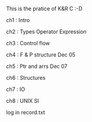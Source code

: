 This is the pratice of K&R C :-D

ch1 : Intro

ch2 : Types Operator Expression 

ch3 : Control flow

ch4 : F & P structure Dec 05


ch5 : Ptr and arrs Dec 07

ch6 : Structures

ch7 : IO

ch8 : UNIX SI


log in record.txt
